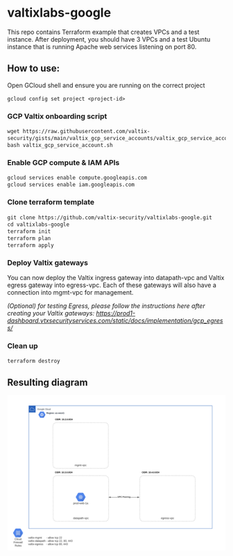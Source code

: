 # valtixlabs-google
This repo contains Terraform example that creates VPCs and a test instance.  After deployment, you should have 3 VPCs and a test Ubuntu instance that is running Apache web services listening on port 80.

## How to use:

Open GCloud shell and ensure you are running on the correct project
```
gcloud config set project <project-id>
```

### GCP Valtix onboarding script
```
wget https://raw.githubusercontent.com/valtix-security/gists/main/valtix_gcp_service_accounts/valtix_gcp_service_account.sh
bash valtix_gcp_service_account.sh
```

### Enable GCP compute & IAM APIs
```
gcloud services enable compute.googleapis.com
gcloud services enable iam.googleapis.com
```

### Clone terraform template
```
git clone https://github.com/valtix-security/valtixlabs-google.git
cd valtixlabs-google
terraform init
terraform plan
terraform apply
```

### Deploy Valtix gateways
You can now deploy the Valtix ingress gateway into datapath-vpc and Valtix egress gateway into egress-vpc.  Each of these gateways will also have a connection into mgmt-vpc for management.<br>

*(Optional) for testing Egress, please follow the instructions here after creating your Valtix gateways:
https://prod1-dashboard.vtxsecurityservices.com/static/docs/implementation/gcp_egress/*

### Clean up
```
terraform destroy
```
## Resulting diagram
<img src="https://raw.githubusercontent.com/valtix-security/valtixlabs-google/master/ValtixLabs-Google-diag.png">
